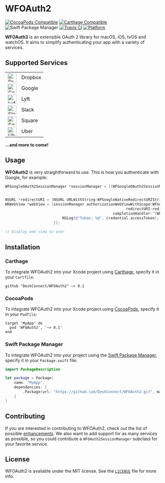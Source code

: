 # WFOAuth2

[![CocoaPods Compatible](https://img.shields.io/cocoapods/v/WFOAuth2.svg)](https://img.shields.io/cocoapods/v/WFOAuth2.svg)
[![Carthage Compatible](https://img.shields.io/badge/Carthage-compatible-brightgreen.svg)](https://github.com/Carthage/Carthage)
![Swift Package Manager](https://img.shields.io/badge/SPM-compatible-brightgreen.svg)
[![Travis CI](https://img.shields.io/travis/DeskConnect/WFOAuth2.svg)](https://travis-ci.org/DeskConnect/WFOAuth2)
[![Platform](https://img.shields.io/cocoapods/p/WFOAuth2.svg?style=flat)](http://cocoadocs.org/docsets/WFOAuth2)

**WFOAuth2** is an extensible OAuth 2 library for macOS, iOS, tvOS and watchOS. It aims to simplify authenticating your app with a variety of services.

## Supported Services

<table>
  <tr><td><img src="https://s3.amazonaws.com/workflow-actions/icons/com.getdropbox.Dropbox@2x.png" alt="Dropbox" width="29"/></td><td>Dropbox</td></tr>
  <tr><td><img src="https://s3.amazonaws.com/workflow-actions/icons/com.google.GoogleMobile@2x.png" alt="Google" width="29"/></td><td>Google</td></tr>
  <tr><td><img src="https://s3.amazonaws.com/workflow-actions/icons/com.zimride.instant@2x.png" alt="Lyft" width="29"/></td><td>Lyft</td></tr>
  <tr><td><img src="https://s3.amazonaws.com/workflow-actions/icons/com.tinyspeck.chatlyio@2x.png" alt="Slack" width="29"/></td><td>Slack</td></tr>
  <tr><td><img src="https://s3.amazonaws.com/workflow-actions/icons/com.squareup.square@2x.png" alt="Square" width="29"/></td><td>Square</td></tr>
  <tr><td><img src="https://s3.amazonaws.com/workflow-actions/icons/com.ubercab.UberClient@2x.png" alt="Uber" width="29"/></td><td>Uber</td></tr>
</table>

**...and more to come!**

## Usage

**WFOAuth2** is very straightforward to use. This is how you authenticate with Google, for example:

```objective-c
WFGoogleOAuth2SessionManager *sessionManager = [[WFGoogleOAuth2SessionManager alloc] initWithClientID:@"XXXX-yyyy.apps.googleusercontent.com"
                                                                                         clientSecret:nil];

NSURL *redirectURI = [NSURL URLWithString:WFGoogleNativeRedirectURIString];
WKWebView *webView = [sessionManager authorizationWebViewWithScope:WFGoogleProfileScope
                                                       redirectURI:redirectURI
                                                 completionHandler:^(WFOAuth2Credential *credential, NSError *error) {
                          NSLog(@"Token: %@", credential.accessToken);
                      }];
                      
// Display web view to user
```

## Installation

### Carthage

To integrate WFOAuth2 into your Xcode project using [Carthage](https://github.com/Carthage/Carthage), specify it in your `Cartfile`:

```
github "DeskConnect/WFOAuth2" ~> 0.1
```

### CocoaPods

To integrate WFOAuth2 into your Xcode project using [CocoaPods](https://cocoapods.org), specify it in your `Podfile`:

```
target 'MyApp' do
  pod 'WFOAuth2', '~> 0.1'
end
```

### Swift Package Manager

To integrate WFOAuth2 into your project using the [Swift Package Manager](https://swift.org/package-manager/), specify it in your `Package.swift` file:

``` swift
import PackageDescription

let package = Package(
    name: "MyApp",
    dependencies: [
  		.Package(url: "https://github.com/DeskConnect/WFOAuth2.git", majorVersion: 0, minor: 1),
    ]
)
```

## Contributing

If you are interested in contributing to WFOAuth2, check out the list of possible [enhancements](https://github.com/DeskConnect/WFOAuth2/labels/enhancement). We also want to add support for as many services as possible, so you could contribute a `WFOAuth2SessionManager` subclass for your favorite service.

## License

WFOAuth2 is available under the MIT license. See the [`LICENSE`](https://github.com/DeskConnect/WFOAuth2/blob/master/LICENSE) file for more info.

